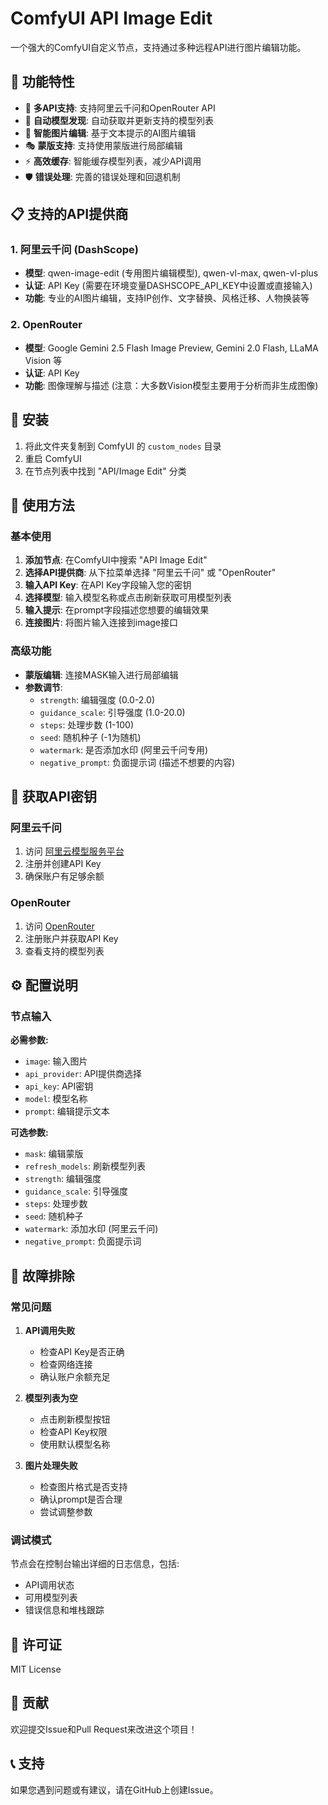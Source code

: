 # ComfyUI API Image Edit

一个强大的ComfyUI自定义节点，支持通过多种远程API进行图片编辑功能。

## 🌟 功能特性

- 🔌 **多API支持**: 支持阿里云千问和OpenRouter API
- 🤖 **自动模型发现**: 自动获取并更新支持的模型列表
- 🎨 **智能图片编辑**: 基于文本提示的AI图片编辑
- 🎭 **蒙版支持**: 支持使用蒙版进行局部编辑
- ⚡ **高效缓存**: 智能缓存模型列表，减少API调用
- 🛡️ **错误处理**: 完善的错误处理和回退机制

## 📋 支持的API提供商

### 1. 阿里云千问 (DashScope)
- **模型**: qwen-image-edit (专用图片编辑模型), qwen-vl-max, qwen-vl-plus
- **认证**: API Key (需要在环境变量DASHSCOPE_API_KEY中设置或直接输入)
- **功能**: 专业的AI图片编辑，支持IP创作、文字替换、风格迁移、人物换装等

### 2. OpenRouter
- **模型**: Google Gemini 2.5 Flash Image Preview, Gemini 2.0 Flash, LLaMA Vision 等
- **认证**: API Key
- **功能**: 图像理解与描述 (注意：大多数Vision模型主要用于分析而非生成图像)

## 🚀 安装

1. 将此文件夹复制到 ComfyUI 的 `custom_nodes` 目录
2. 重启 ComfyUI
3. 在节点列表中找到 "API/Image Edit" 分类

## 📖 使用方法

### 基本使用

1. **添加节点**: 在ComfyUI中搜索 "API Image Edit"
2. **选择API提供商**: 从下拉菜单选择 "阿里云千问" 或 "OpenRouter"
3. **输入API Key**: 在API Key字段输入您的密钥
4. **选择模型**: 输入模型名称或点击刷新获取可用模型列表
5. **输入提示**: 在prompt字段描述您想要的编辑效果
6. **连接图片**: 将图片输入连接到image接口

### 高级功能

- **蒙版编辑**: 连接MASK输入进行局部编辑
- **参数调节**: 
  - `strength`: 编辑强度 (0.0-2.0)
  - `guidance_scale`: 引导强度 (1.0-20.0) 
  - `steps`: 处理步数 (1-100)
  - `seed`: 随机种子 (-1为随机)
  - `watermark`: 是否添加水印 (阿里云千问专用)
  - `negative_prompt`: 负面提示词 (描述不想要的内容)

## 🔑 获取API密钥

### 阿里云千问
1. 访问 [阿里云模型服务平台](https://dashscope.console.aliyun.com/)
2. 注册并创建API Key
3. 确保账户有足够余额

### OpenRouter
1. 访问 [OpenRouter](https://openrouter.ai/)
2. 注册账户并获取API Key
3. 查看支持的模型列表

## ⚙️ 配置说明

### 节点输入

**必需参数:**
- `image`: 输入图片
- `api_provider`: API提供商选择
- `api_key`: API密钥
- `model`: 模型名称
- `prompt`: 编辑提示文本

**可选参数:**
- `mask`: 编辑蒙版
- `refresh_models`: 刷新模型列表
- `strength`: 编辑强度
- `guidance_scale`: 引导强度  
- `steps`: 处理步数
- `seed`: 随机种子
- `watermark`: 添加水印 (阿里云千问)
- `negative_prompt`: 负面提示词

## 🔧 故障排除

### 常见问题

1. **API调用失败**
   - 检查API Key是否正确
   - 检查网络连接
   - 确认账户余额充足

2. **模型列表为空**
   - 点击刷新模型按钮
   - 检查API Key权限
   - 使用默认模型名称

3. **图片处理失败**
   - 检查图片格式是否支持
   - 确认prompt是否合理
   - 尝试调整参数

### 调试模式

节点会在控制台输出详细的日志信息，包括:
- API调用状态
- 可用模型列表
- 错误信息和堆栈跟踪

## 📄 许可证

MIT License

## 🤝 贡献

欢迎提交Issue和Pull Request来改进这个项目！

## 📞 支持

如果您遇到问题或有建议，请在GitHub上创建Issue。